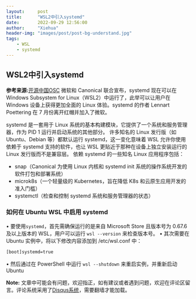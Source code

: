 ```yaml
---
layout:     post
title:      "WSL2中引入systemd"
date:       2022-09-29 12:56:00
author:     "Xiehua"
header-img: "images/post/post-bg-understand.jpg"
tags:
    - WSL
    - systemd
---
```

## WSL2中引入systemd

**参考来源:**[开源中国OSC][2]
微软和 Canonical 联合宣布，systemd 现在可以在 Windows Subsystem for Linux（WSL2）中运行了，此举可以让用户在 Windows 设备上获得更加全面的 Linux 体验。systemd 的作者 Lennart Poettering 在 7 月份离开红帽并加入了微软。

systemd 是一套用于 Linux 系统的基本构建模块，它提供了一个系统和服务管理器，作为 PID 1 运行并启动系统的其他部分。
许多知名的 Linux 发行版（如 Ubuntu、Debian 等）都默认运行 systemd，这一变化意味着 WSL 允许你使用依赖于 systemd 支持的软件，也让 WSL 更贴近于那种在设备上独立安装运行的 Linux 发行版而不是兼容层。
依赖 systemd 的一些知名 Linux 应用程序包括：

- snap（Canonical 为使用 Linux 内核和 systemd init 系统的操作系统开发的软件打包和部署系统）
- microk8s（一个轻量级的 Kubernetes，旨在降低 K8s 和云原生应用开发的准入门槛）
- systemctl（检查和控制 systemd 系统和服务管理器的状态）

### 如何在 Ubuntu WSL 中启用 systemd
• 要使用`systemd`，首先需确保运行的是来自 Microsoft Store 且版本号为 0.67.6 及以上版本的 WSL，用户可以运行 `wsl --version` 来检查版本号。
• 其次需要在 Ubuntu 实例中，将以下修改内容添加到 /etc/wsl.conf 中：
```bash
[boot]systemd=true
```
• 然后通过在 PowerShell 中运行 `wsl --shutdown` 来重启实例，并重新启动 Ubuntu


**Note:** 文章中可能会有问题，欢迎指正，如有建议或者遇到问题，欢迎在评论区留言。评论系统采用了[Disqus系统][1]，需要翻墙才能加载。

[1]:https://disqus.com/
[2]:https://www.toutiao.com/article/7146405826788360717/?app=news_article&timestamp=1664421421&use_new_style=1&req_id=2022092911170001013304216609222DDB&group_id=7146405826788360717&wxshare_count=1&tt_from=weixin&utm_source=weixin&utm_medium=toutiao_android&utm_campaign=client_share&share_token=42e6e2e3-c613-4ae6-8373-393cdfb786ed&source=m_redirect
